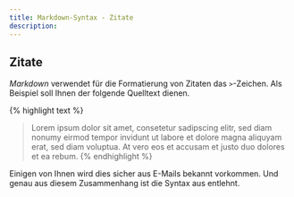 ```yaml
---
title: Markdown-Syntax - Zitate
description: 
---
```


## Zitate

*Markdown* verwendet für die Formatierung von Zitaten das `>`-Zeichen. Als Beispiel soll Ihnen der folgende Quelltext dienen.

{% highlight text %}
> Lorem ipsum dolor sit amet, consetetur sadipscing elitr,
> sed diam nonumy eirmod tempor invidunt ut labore et dolore
> magna aliquyam erat, sed diam voluptua. At vero eos et accusam
> et justo duo dolores et ea rebum.
{% endhighlight %}

Einigen von Ihnen wird dies sicher aus E-Mails bekannt vorkommen. Und genau aus diesem Zusammenhang ist die Syntax aus entlehnt. 

